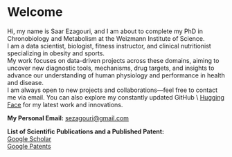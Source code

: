 # Welcome 

Hi, my name is Saar Ezagouri, and I am about to complete my PhD in Chronobiology and Metabolism at the Weizmann Institute of Science. <br>
I am a data scientist, biologist, fitness instructor, and clinical nutritionist specializing in obesity and sports. <br>
My work focuses on data-driven projects across these domains, aiming to uncover new diagnostic tools, mechanisms, drug targets, and insights to advance our understanding of human physiology and performance in health and disease. <br> 
I am always open to new projects and collaborations—feel free to contact me via email. You can also explore my constantly updated GitHub \ [Hugging Face](https://huggingface.co/SaarEzagouri) for my latest work and innovations.

**My Personal Email:** sezagouri@gmail.com

**List of Scientific Publications and a Published Patent:** <br>
[Google Scholar](https://scholar.google.com/citations?user=JC14QBAAAAAJ&hl=en) <br>
[Google Patents](https://patents.google.com/patent/US20240198099A1/fr)

<!--
**SaarEzagouri/SaarEzagouri** is a ✨ _special_ ✨ repository because its `README.md` (this file) appears on your GitHub profile.

Here are some ideas to get you started:

- 🔭 I’m currently working on ...
- 🌱 I’m currently learning ...
- 👯 I’m looking to collaborate on ...
- 🤔 I’m looking for help with ...
- 💬 Ask me about ...
- 📫 How to reach me: ...
- 😄 Pronouns: ...
- ⚡ Fun fact: ...
-->

